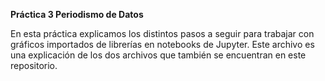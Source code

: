 **Práctica 3 Periodismo de Datos**

En esta práctica explicamos los distintos pasos a seguir para trabajar con gráficos importados de librerías en notebooks de Jupyter. Este archivo es una explicación de los dos archivos que también se encuentran en este repositorio.
